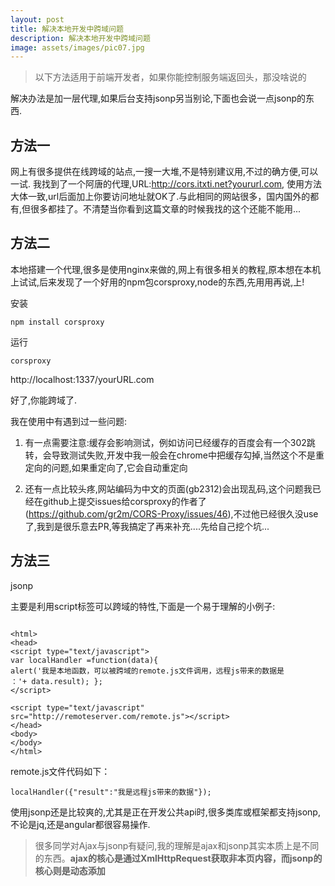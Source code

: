 ```yaml
---
layout: post
title: 解决本地开发中跨域问题
description: 解决本地开发中跨域问题
image: assets/images/pic07.jpg
---
```


>以下方法适用于前端开发者，如果你能控制服务端返回头，那没啥说的

解决办法是加一层代理,如果后台支持jsonp另当别论,下面也会说一点jsonp的东西.

## 方法一

网上有很多提供在线跨域的站点,一搜一大堆,不是特别建议用,不过的确方便,可以一试.
我找到了一个阿唐的代理,URL:http://cors.itxti.net?yoururl.com, 使用方法大体一致,url后面加上你要访问地址就OK了.与此相同的网站很多，国内国外的都有,但很多都挂了。不清楚当你看到这篇文章的时候我找的这个还能不能用...

## 方法二

本地搭建一个代理,很多是使用nginx来做的,网上有很多相关的教程,原本想在本机上试试,后来发现了一个好用的npm包corsproxy,node的东西,先用用再说,上!

安装

`npm install corsproxy `

运行

`corsproxy`

http://localhost:1337/yourURL.com

好了,你能跨域了.

我在使用中有遇到过一些问题:

 1. 有一点需要注意:缓存会影响测试，例如访问已经缓存的百度会有一个302跳转，会导致测试失败,开发中我一般会在chrome中把缓存勾掉,当然这个不是重定向的问题,如果重定向了,它会自动重定向

2. 还有一点比较头疼,网站编码为中文的页面(gb2312)会出现乱码,这个问题我已经在github上提交issues给corsproxy的作者了(https://github.com/gr2m/CORS-Proxy/issues/46),不过他已经很久没use了,我到是很乐意去PR,等我搞定了再来补充....先给自己挖个坑...

## 方法三

jsonp

主要是利用script标签可以跨域的特性,下面是一个易于理解的小例子:

```

<html>
<head>
<script type="text/javascript">
var localHandler =function(data){
alert('我是本地函数，可以被跨域的remote.js文件调用，远程js带来的数据是
：'+ data.result); };
</script>

<script type="text/javascript" src="http://remoteserver.com/remote.js"></script>
</head>
<body>
</body>
</html>

```

remote.js文件代码如下：

```
localHandler({"result":"我是远程js带来的数据"});
```

使用jsonp还是比较爽的,尤其是正在开发公共api时,很多类库或框架都支持jsonp,不论是jq,还是angular都很容易操作.

>很多同学对Ajax与jsonp有疑问,我的理解是ajax和jsonp其实本质上是不同的东西。**ajax的核心是通过XmlHttpRequest获取非本页内容，而jsonp的核心则是动态添加<script>标签来调用服务器提供的js脚本。**
